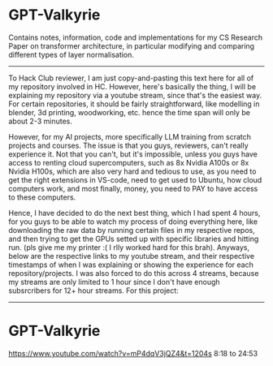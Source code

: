 # GPT-Valkyrie
Contains notes, information, code and implementations for my CS Research Paper on transformer architecture, in particular modifying and comparing different types of layer normalisation.

---

To Hack Club reviewer, I am just copy-and-pasting this text here for all of my repository involved in HC. However, here's basically the thing, I will be explaining my repository via a youtube stream, since that's the easiest way. For certain repositories, it should be fairly straightforward, like modelling in blender, 3d printing, woodworking, etc. hence the time span will only be about 2-3 minutes.

However, for my AI projects, more specifically LLM training from scratch projects and courses. The issue is that you guys, reviewers, can't really experience it. Not that you can't, but it's impossible, unless you guys have access to renting cloud supercomputers, such as 8x Nvidia A100s or 8x Nvidia H100s, which are also very hard and tedious to use, as you need to get the right extensions in VS-code, need to get used to Ubuntu, how cloud computers work, and most finally, money, you need to PAY to have access to these computers.

Hence, I have decided to do the next best thing, which I had spent 4 hours, for you guys to be able to watch my process of doing everything here, like downloading the raw data by running certain files in my respective repos, and then trying to get the GPUs setted up with specific libraries and hitting run. (pls give me my printer :( I rlly worked hard for this brah). Anyways, below are the respective links to my youtube stream, and their respective timestamps of when I was explaining or showing the experience for each repository/projects. I was also forced to do this across 4 streams, because my streams are only limited to 1 hour since I don't have enough  subsrcribers for 12+ hour streams. For this project: 

---

# GPT-Valkyrie
https://www.youtube.com/watch?v=mP4dqV3jQZ4&t=1204s
8:18 to 24:53

